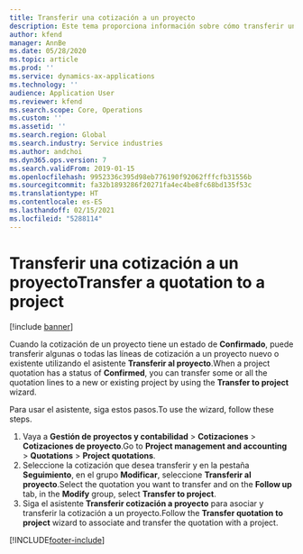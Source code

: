 ```yaml
---
title: Transferir una cotización a un proyecto
description: Este tema proporciona información sobre cómo transferir una cotización a un proyecto nuevo o existente.
author: kfend
manager: AnnBe
ms.date: 05/28/2020
ms.topic: article
ms.prod: ''
ms.service: dynamics-ax-applications
ms.technology: ''
audience: Application User
ms.reviewer: kfend
ms.search.scope: Core, Operations
ms.custom: ''
ms.assetid: ''
ms.search.region: Global
ms.search.industry: Service industries
ms.author: andchoi
ms.dyn365.ops.version: 7
ms.search.validFrom: 2019-01-15
ms.openlocfilehash: 9952336c395d98eb776190f92062fffcfb31556b
ms.sourcegitcommit: fa32b1893286f20271fa4ec4be8fc68bd135f53c
ms.translationtype: HT
ms.contentlocale: es-ES
ms.lasthandoff: 02/15/2021
ms.locfileid: "5288114"
---
```

# <a name="transfer-a-quotation-to-a-project"></a><span data-ttu-id="b017a-103">Transferir una cotización a un proyecto</span><span class="sxs-lookup"><span data-stu-id="b017a-103">Transfer a quotation to a project</span></span>

[!include [banner](../includes/banner.md)]

<span data-ttu-id="b017a-104">Cuando la cotización de un proyecto tiene un estado de **Confirmado**, puede transferir algunas o todas las líneas de cotización a un proyecto nuevo o existente utilizando el asistente **Transferir al proyecto**.</span><span class="sxs-lookup"><span data-stu-id="b017a-104">When a project quotation has a status of **Confirmed**, you can transfer some or all the quotation lines to a new or existing project by using the **Transfer to project** wizard.</span></span> 

<span data-ttu-id="b017a-105">Para usar el asistente, siga estos pasos.</span><span class="sxs-lookup"><span data-stu-id="b017a-105">To use the wizard, follow these steps.</span></span>

1. <span data-ttu-id="b017a-106">Vaya a **Gestión de proyectos y contabilidad** > **Cotizaciones** > **Cotizaciones de proyecto**.</span><span class="sxs-lookup"><span data-stu-id="b017a-106">Go to **Project management and accounting** > **Quotations** > **Project quotations**.</span></span>
2. <span data-ttu-id="b017a-107">Seleccione la cotización que desea transferir y en la pestaña **Seguimiento**, en el grupo **Modificar**, seleccione **Transferir al proyecto**.</span><span class="sxs-lookup"><span data-stu-id="b017a-107">Select the quotation you want to transfer and on the **Follow up** tab, in the **Modify** group, select **Transfer to project**.</span></span>
3. <span data-ttu-id="b017a-108">Siga el asistente **Transferir cotización a proyecto** para asociar y transferir la cotización a un proyecto.</span><span class="sxs-lookup"><span data-stu-id="b017a-108">Follow the **Transfer quotation to project** wizard to associate and transfer the quotation with a project.</span></span>


[!INCLUDE[footer-include](../includes/footer-banner.md)]